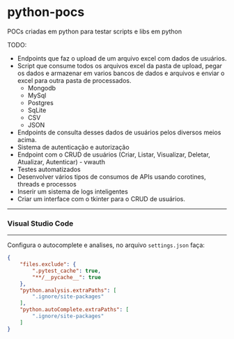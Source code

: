# python-pocs

POCs criadas em python para testar scripts e libs em python

TODO:

* Endpoints que faz o upload de um arquivo excel com dados de usuários.
* Script que consume todos os arquivos excel da pasta de upload, pegar os dados e armazenar em varios bancos de dados
e arquivos e enviar o excel para outra pasta de processados.
    - Mongodb
    - MySql
    - Postgres
    - SqLite
    - CSV
    - JSON
* Endpoints de consulta desses dados de usuários pelos diversos meios acima.
* Sistema de autenticação e autorização
* Endpoint com o CRUD de usuários (Criar, Listar, Visualizar, Deletar, Atualizar, Autenticar) - vwauth
* Testes automatizados
* Desenvolver vários tipos de consumos de APIs usando corotines, threads e processos
* Inserir um sistema de logs inteligentes
* Criar um interface com o tkinter para o CRUD de usuários.

***
### Visual Studio Code
***

Configura o autocomplete e analises, no arquivo `settings.json` faça:

```json
{
    "files.exclude": {
        ".pytest_cache": true,
        "**/__pycache__": true
    },
    "python.analysis.extraPaths": [
        ".ignore/site-packages"
    ],
    "python.autoComplete.extraPaths": [
        ".ignore/site-packages"
    ]
}
```